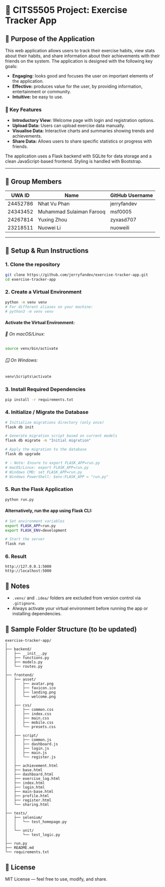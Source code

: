 # 🏃 CITS5505 Project: Exercise Tracker App

## 📌 Purpose of the Application

This web application allows users to track their exercise habits, view stats about their habits, and share information about their achievements with their friends on the system. The application is designed with the following key goals:

- **Engaging:** looks good and focuses the user on important elements of the application.
- **Effective:** produces value for the user, by providing information, entertainment or community.
- **Intuitive:** be easy to use.

### 🔧 Key Features

- **Introductory View:** Welcome page with login and registration options.
- **Upload Data:** Users can upload exercise data manually.
- **Visualise Data:** Interactive charts and summaries showing trends and achievements.
- **Share Data:** Allows users to share specific statistics or progress with friends.

The application uses a Flask backend with SQLite for data storage and a clean JavaScript-based frontend. Styling is handled with Bootstrap.

---

## 👥 Group Members

| UWA ID   | Name                     | GitHub Username |
| -------- | ------------------------ | --------------- |
| 24452786 | Nhat Vu Phan             | jerryfandev     |
| 24343452 | Muhammad Sulaiman Farooq | msf0005         |
| 24267814 | Yuxing Zhou              | zyxasd707       |
| 23218511 | Nuowei Li                | nuoweili        |

---
## 🚀 Setup & Run Instructions
### 1. Clone the repository
```bash
git clone https://github.com/jerryfandev/exercise-tracker-app.git
cd exercise-tracker-app
```
### 2. Create a Virtual Environment
```bash
python -m venv venv
# For different aliases on your machine:
# python3 -m venv venv
```
#### Activate the Virtual Environment:
###### 🍏 On macOS/Linux:
```bash
source venv/bin/activate
```
###### 🪟 On Windows:
```bash
venv\Scripts\activate
```
### 3. Install Required Dependencies
```bash
pip install -r requirements.txt
```
### 4. Initialize / Migrate the Database
```bash
# Initialize migrations directory (only once)
flask db init

# Generate migration script based on current models
flask db migrate -m "Initial migration"

# Apply the migration to the database
flask db upgrade

# 💡 Note: Ensure to export FLASK_APP=run.py
# macOS/Linux: export FLASK_APP=run.py
# Windows CMD: set FLASK_APP=run.py
# Windows PowerShell: $env:FLASK_APP = "run.py"
```
### 5. Run the Flask Application
```bash
python run.py
```
#### Alternatively, run the app using Flask CLI:
```bash
# Set environment variables
export FLASK_APP=run.py
export FLASK_ENV=development

# Start the server
flask run
```
### 6. Result
```
http://127.0.0.1:5000
http://localhost:5000
```

## 📌 Notes
- `.venv/` and `.idea/` folders are excluded from version control via `.gitignore`.
- Always activate your virtual environment before running the app or installing dependencies.

## 📁 Sample Folder Structure (to be updated)
```
exercise-tracker-app/
│
├── backend/
│   ├── __init__.py
│   ├── functions.py
│   ├── models.py
│   └── routes.py
│
├── frontend/
│   ├── asset/
│   │   ├── avatar.png
│   │   ├── favicon.ico
│   │   ├── landing.png
│   │   └── welcome.png
│   │
│   ├── css/
│   │   ├── common.css
│   │   ├── index.css
│   │   ├── main.css
│   │   ├── mobile.css
│   │   └── presets.css
│   │
│   ├── script/
│   │   ├── common.js
│   │   ├── dashboard.js
│   │   ├── login.js
│   │   ├── main.js
│   │   └── register.js
│   │
│   ├── achievement.html
│   ├── base.html
│   ├── dashboard.html
│   ├── exercise_log.html
│   ├── index.html
│   ├── login.html
│   ├── main-base.html
│   ├── profile.html
│   ├── register.html
│   └── sharing.html
│
├── tests/
│   ├── selenium/
│   │   └── test_homepage.py
│   │
│   └── unit/
│       └── test_logic.py
│
├── run.py
├── README.md
└── requirements.txt

```

## 📃 License
MIT License — feel free to use, modify, and share.
